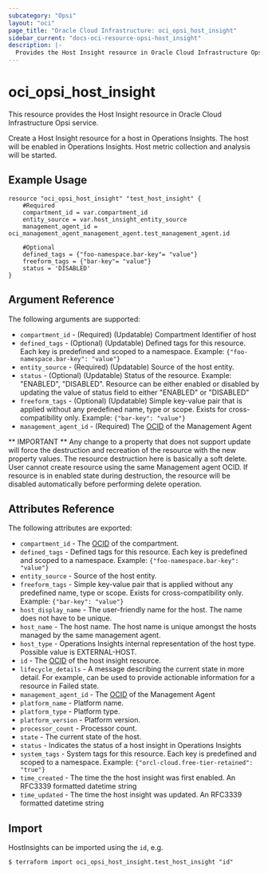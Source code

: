 ```yaml
---
subcategory: "Opsi"
layout: "oci"
page_title: "Oracle Cloud Infrastructure: oci_opsi_host_insight"
sidebar_current: "docs-oci-resource-opsi-host_insight"
description: |-
  Provides the Host Insight resource in Oracle Cloud Infrastructure Opsi service
---
```


# oci_opsi_host_insight
This resource provides the Host Insight resource in Oracle Cloud Infrastructure Opsi service.

Create a Host Insight resource for a host in Operations Insights. The host will be enabled in Operations Insights. Host metric collection and analysis will be started.


## Example Usage

```hcl
resource "oci_opsi_host_insight" "test_host_insight" {
	#Required
	compartment_id = var.compartment_id
	entity_source = var.host_insight_entity_source
	management_agent_id = oci_management_agent_management_agent.test_management_agent.id

	#Optional
	defined_tags = {"foo-namespace.bar-key"= "value"}
	freeform_tags = {"bar-key"= "value"}
	status = 'DISABLED'
}
```

## Argument Reference

The following arguments are supported:

* `compartment_id` - (Required) (Updatable) Compartment Identifier of host
* `defined_tags` - (Optional) (Updatable) Defined tags for this resource. Each key is predefined and scoped to a namespace. Example: `{"foo-namespace.bar-key": "value"}` 
* `entity_source` - (Required) (Updatable) Source of the host entity.
* `status` - (Optional) (Updatable) Status of the resource. Example: "ENABLED", "DISABLED". Resource can be either enabled or disabled by updating the value of status field to either "ENABLED" or "DISABLED"
* `freeform_tags` - (Optional) (Updatable) Simple key-value pair that is applied without any predefined name, type or scope. Exists for cross-compatibility only. Example: `{"bar-key": "value"}` 
* `management_agent_id` - (Required) The [OCID](https://docs.cloud.oracle.com/iaas/Content/General/Concepts/identifiers.htm) of the Management Agent


** IMPORTANT **
Any change to a property that does not support update will force the destruction and recreation of the resource with the new property values. The resource destruction here is basically a soft delete. User cannot create resource using the same Management agent OCID. If resource is in enabled state during destruction, the resource will be disabled automatically before performing delete operation.

## Attributes Reference

The following attributes are exported:

* `compartment_id` - The [OCID](https://docs.cloud.oracle.com/iaas/Content/General/Concepts/identifiers.htm) of the compartment.
* `defined_tags` - Defined tags for this resource. Each key is predefined and scoped to a namespace. Example: `{"foo-namespace.bar-key": "value"}` 
* `entity_source` - Source of the host entity.
* `freeform_tags` - Simple key-value pair that is applied without any predefined name, type or scope. Exists for cross-compatibility only. Example: `{"bar-key": "value"}` 
* `host_display_name` - The user-friendly name for the host. The name does not have to be unique.
* `host_name` - The host name. The host name is unique amongst the hosts managed by the same management agent.
* `host_type` - Operations Insights internal representation of the host type. Possible value is EXTERNAL-HOST.
* `id` - The [OCID](https://docs.cloud.oracle.com/iaas/Content/General/Concepts/identifiers.htm) of the host insight resource.
* `lifecycle_details` - A message describing the current state in more detail. For example, can be used to provide actionable information for a resource in Failed state.
* `management_agent_id` - The [OCID](https://docs.cloud.oracle.com/iaas/Content/General/Concepts/identifiers.htm) of the Management Agent
* `platform_name` - Platform name.
* `platform_type` - Platform type.
* `platform_version` - Platform version.
* `processor_count` - Processor count.
* `state` - The current state of the host.
* `status` - Indicates the status of a host insight in Operations Insights
* `system_tags` - System tags for this resource. Each key is predefined and scoped to a namespace. Example: `{"orcl-cloud.free-tier-retained": "true"}` 
* `time_created` - The time the the host insight was first enabled. An RFC3339 formatted datetime string
* `time_updated` - The time the host insight was updated. An RFC3339 formatted datetime string

## Import

HostInsights can be imported using the `id`, e.g.

```
$ terraform import oci_opsi_host_insight.test_host_insight "id"
```

